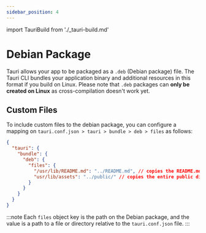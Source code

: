 ```yaml
---
sidebar_position: 4
---
```


import TauriBuild from './\_tauri-build.md'

# Debian Package

Tauri allows your app to be packaged as a `.deb` (Debian package) file. The Tauri CLI bundles your application binary and additional resources in this format if you build on Linux. Please note that `.deb` packages can **only be created on Linux** as cross-compilation doesn't work yet.

<TauriBuild />

## Custom Files

To include custom files to the debian package, you can configure a mapping on `tauri.conf.json > tauri > bundle > deb > files` as follows:

```json
{
  "tauri": {
    "bundle": {
      "deb": {
        "files": {
          "/usr/lib/README.md": "../README.md", // copies the README.md file to /usr/lib/README.md
          "usr/lib/assets": "../public/" // copies the entire public directory to /usr/lib/assets
        }
      }
    }
  }
}
```

:::note
Each `files` object key is the path on the Debian package, and the value is a path to a file or directory relative to the `tauri.conf.json` file.
:::

[`usebootstrapper`]: ../../api/config#tauri.bundle.deb.useBootstrapper
